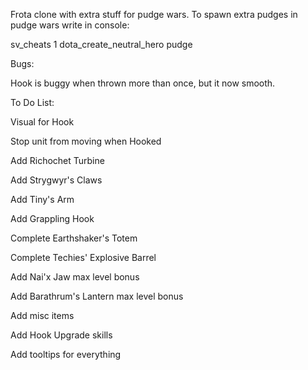 Frota clone with extra stuff for pudge wars.
To spawn extra pudges in pudge wars write in console:

sv_cheats 1
dota_create_neutral_hero pudge

Bugs:

Hook is buggy when thrown more than once, but it now smooth.


To Do List:

Visual for Hook

Stop unit from moving when Hooked

Add Richochet Turbine

Add Strygwyr's Claws

Add Tiny's Arm

Add Grappling Hook	

Complete Earthshaker's Totem

Complete Techies' Explosive Barrel

Add Nai'x Jaw max level bonus

Add Barathrum's Lantern max level bonus

Add misc items

Add Hook Upgrade skills

Add tooltips for everything


